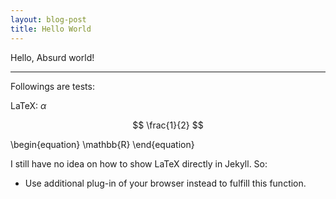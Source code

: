 ```yaml
---
layout: blog-post
title: Hello World
---
```


Hello, Absurd world!

<hr>

Followings are tests:


LaTeX: $\alpha$

$$ \frac{1}{2} $$

\begin{equation}
	\mathbb{R}
\end{equation}

I still have no idea on how to show LaTeX directly in Jekyll. So:

* Use additional plug-in of your browser instead to fulfill this function.
